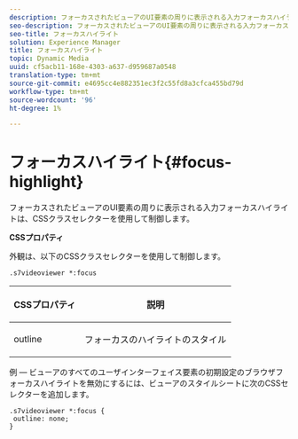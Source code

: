 ```yaml
---
description: フォーカスされたビューアのUI要素の周りに表示される入力フォーカスハイライトは、CSSクラスセレクターを使用して制御します。
seo-description: フォーカスされたビューアのUI要素の周りに表示される入力フォーカスハイライトは、CSSクラスセレクターを使用して制御します。
seo-title: フォーカスハイライト
solution: Experience Manager
title: フォーカスハイライト
topic: Dynamic Media
uuid: cf5acb11-168e-4303-a637-d959687a0548
translation-type: tm+mt
source-git-commit: e4695cc4e882351ec3f2c55fd8a3cfca455bd79d
workflow-type: tm+mt
source-wordcount: '96'
ht-degree: 1%

---
```



# フォーカスハイライト{#focus-highlight}

フォーカスされたビューアのUI要素の周りに表示される入力フォーカスハイライトは、CSSクラスセレクターを使用して制御します。

<!--<a id="section_061E550C1C1D4DB2BD663A898895B38C"></a>-->

**CSSプロパティ**

外観は、以下のCSSクラスセレクターを使用して制御します。

```
.s7videoviewer *:focus
```

<table id="table_94EE3F5BBE4547C0B4943471CEE7EDE4"> 
 <thead> 
  <tr> 
   <th colname="col1" class="entry"> <p> CSSプロパティ </p> </th> 
   <th colname="col2" class="entry"> <p>説明 </p> </th> 
  </tr> 
 </thead>
 <tbody> 
  <tr> 
   <td colname="col1"> <p> <span class="codeph"> outline  </span> </p> </td> 
   <td colname="col2"> <p>フォーカスのハイライトのスタイル </p> </td> 
  </tr> 
 </tbody> 
</table>

例 — ビューアのすべてのユーザインターフェイス要素の初期設定のブラウザフォーカスハイライトを無効にするには、ビューアのスタイルシートに次のCSSセレクターを追加します。

```
.s7videoviewer *:focus { 
 outline: none; 
}
```

